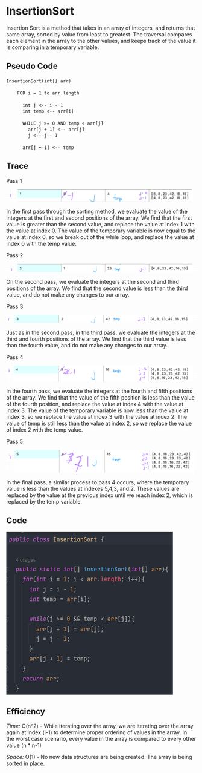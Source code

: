 # InsertionSort

Insertion Sort is a method that takes in an array of integers, and returns that
same array, sorted by value from least to greatest. The traversal compares each
element in the array to the other values, and keeps track of the value it is
comparing in a temporary variable.

## Pseudo Code

```
InsertionSort(int[] arr)

    FOR i = 1 to arr.length

      int j <-- i - 1
      int temp <-- arr[i]

      WHILE j >= 0 AND temp < arr[j]
        arr[j + 1] <-- arr[j]
        j <-- j - 1

      arr[j + 1] <-- temp
```

## Trace

Pass 1

![Pass1](insertionSort_pass1.png)

In the first pass through the sorting method, we evaluate the value of the
integers at the first and second positions of the array. We find that the first
value is greater than the second value, and replace the value at index 1 with the
value at index 0. The value of the temporary variable is now equal to the value
at index 0, so we break out of the while loop, and replace the value at index 0
with the temp value.

Pass 2

![Pass2](insertionSort_pass2.png)

On the second pass, we evaluate the integers at the second and third positions of
the array. We find that the second value is less than the third value, and do not
make any changes to our array.

Pass 3

![Pass3](insertionSort_pass3.png)

Just as in the second pass, in the third pass, we evaluate the integers at the
third and fourth
positions of
the array. We find that the third value is less than the fourth value, and do not
make any changes to our array.

Pass 4

![Pass4](insertionSort_pass4.png)

In the fourth pass, we evaluate the integers at the fourth and fifth positions of
the array. We find that the value of the fifth position is less than the value of
the fourth position, and replace the value at index 4 with the value at index 3.
The value of the temporary variable is now less than the value at index 3, so we
replace the value at index 3 with the value at index 2. The value of temp is
still less than the value at index 2, so we replace the value of index 2 with the
temp value.

Pass 5

![Pass5](insertionSort_pass5.png)

In the final pass, a similar process to pass 4 occurs, where the temporary value
is less than the values at indexes 5,4,3, and 2. These values are replaced by the
value at the previous index until we reach index 2, which is replaced by the temp
variable.

## Code

![insertionSort code](insertionSort_code.png)


## Efficiency

*Time:* O(n^2) - While iterating over the array, we are iterating over the array
again at index (i-1) to determine proper ordering of values in the array. In the
worst case scenario, every value in the array is compared to every other value (n * n-1)

*Space:* O(1) - No new data structures are being created. The array is being
sorted in place.
